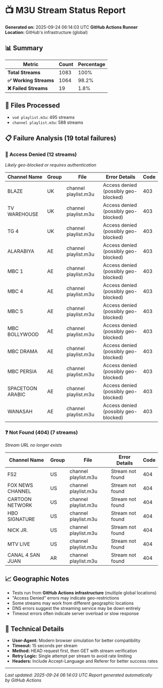 # 📺 M3U Stream Status Report

**Generated on:** 2025-09-24 06:14:03 UTC
**GitHub Actions Runner Location:** GitHub's infrastructure (global)

## 📊 Summary

| Metric | Count | Percentage |
|--------|-------|------------|
| **Total Streams** | 1083 | 100% |
| **✅ Working Streams** | 1064 | 98.2% |
| **❌ Failed Streams** | 19 | 1.8% |

## 📁 Files Processed

- `vod playlist.m3u`: 495 streams
- `channel playlist.m3u`: 588 streams

## 📋 Failure Analysis (19 total failures)

### 🚫 Access Denied (12 streams)
*Likely geo-blocked or requires authentication*

| Channel Name | Group | File | Error Details | Code |
|-------------|-------|------|---------------|------|
| BLAZE | UK | channel playlist.m3u | Access denied (possibly geo-blocked) | 403 |
| TV WAREHOUSE | UK | channel playlist.m3u | Access denied (possibly geo-blocked) | 403 |
| TG 4 | UK | channel playlist.m3u | Access denied (possibly geo-blocked) | 403 |
| ALARABIYA | AE | channel playlist.m3u | Access denied (possibly geo-blocked) | 403 |
| MBC 1 | AE | channel playlist.m3u | Access denied (possibly geo-blocked) | 403 |
| MBC 4 | AE | channel playlist.m3u | Access denied (possibly geo-blocked) | 403 |
| MBC 5 | AE | channel playlist.m3u | Access denied (possibly geo-blocked) | 403 |
| MBC BOLLYWOOD | AE | channel playlist.m3u | Access denied (possibly geo-blocked) | 403 |
| MBC DRAMA | AE | channel playlist.m3u | Access denied (possibly geo-blocked) | 403 |
| MBC PERSIA | AE | channel playlist.m3u | Access denied (possibly geo-blocked) | 403 |
| SPACETOON ARABIC | AE | channel playlist.m3u | Access denied (possibly geo-blocked) | 403 |
| WANASAH | AE | channel playlist.m3u | Access denied (possibly geo-blocked) | 403 |

### ❓ Not Found (404) (7 streams)
*Stream URL no longer exists*

| Channel Name | Group | File | Error Details | Code |
|-------------|-------|------|---------------|------|
| FS2 | US | channel playlist.m3u | Stream not found | 404 |
| FOX NEWS CHANNEL | US | channel playlist.m3u | Stream not found | 404 |
| CARTOON NETWORK | US | channel playlist.m3u | Stream not found | 404 |
| HBO SIGNATURE | US | channel playlist.m3u | Stream not found | 404 |
| NICK JR. | US | channel playlist.m3u | Stream not found | 404 |
| MTV LIVE | US | channel playlist.m3u | Stream not found | 404 |
| CANAL 4 SAN JUAN | AR | channel playlist.m3u | Stream not found | 404 |


## 📈 Geographic Notes

- Tests run from **GitHub Actions infrastructure** (multiple global locations)
- "Access Denied" errors may indicate geo-restrictions
- Some streams may work from different geographic locations
- DNS errors suggest the streaming service may be down entirely
- Timeout errors often indicate server overload or slow response

## 📝 Technical Details

- **User-Agent:** Modern browser simulation for better compatibility
- **Timeout:** 15 seconds per stream
- **Method:** HEAD request first, then GET with stream verification
- **Retry Logic:** Single attempt per stream to avoid rate limiting
- **Headers:** Include Accept-Language and Referer for better success rates

---
*Last updated: 2025-09-24 06:14:03 UTC*
*Report generated automatically by GitHub Actions*
